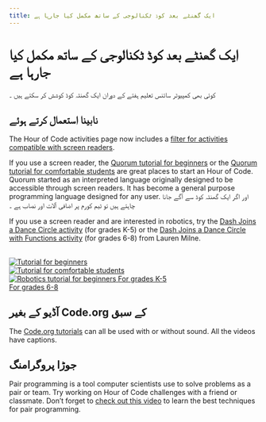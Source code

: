 ```yaml
---
title: ایک گھنٹے بعد کوڈ ٹکنالوجی کے ساتھ مکمل کیا جارہا ہے
---
```


<h1>ایک گھنٹے بعد کوڈ ٹکنالوجی کے ساتھ مکمل کیا جارہا ہے</h1>

<p>کوئی بھی کمپیوٹر سائنس تعلیم ہفتے کے دوران ایک گھنٹہ کوڈ کوشش کر سکتے ہیں ۔</p>

<h2>نابینا استعمال کرتے ہوئے</h2>

<p>The Hour of Code activities page now includes a <a href="https://hourofcode.com/us/learn?platform=screenreader" target="_blank">filter for activities compatible with screen readers</a>.</p>

<p>If you use a screen reader, the <a href="https://quorumlanguage.com/hourofcode/astro1.html" target="_blank">Quorum tutorial for beginners</a> or the <a href="https://quorumlanguage.com/hourofcode/part1.html" target="_blank">Quorum tutorial for comfortable students</a> are great places to start an Hour of Code. Quorum started as an interpreted language originally designed to be accessible through screen readers. It has become a general purpose programming language designed for any user. اور اگر ایک گھنٹہ کوڈ سے آگے جانا چاہتے ہیں تو ٹیم کورم پر اضافی آلات اور نصاب ہے ۔</p>

<p>If you use a screen reader and are interested in robotics, try the <a href="https://milnel2.github.io/blocks4alliOS/danceCircle1.html" target="_blank">Dash Joins a Dance Circle activity</a> (for grades K-5) or the <a href="https://milnel2.github.io/blocks4alliOS/danceCircle2.html" target="_blank">Dash Joins a Dance Circle with Functions activity</a> (for grades 6-8) from Lauren Milne.</p>

<br />

<div class="row">
    <div class="col-xs-4">
        <a href="https://quorumlanguage.com/hourofcode/astro1.html" target="_blank">
        <img src="https://code.org/images/fill-300x225/tutorials/hoc2017/quorum_astronomy.jpg" alt="Tutorial for beginners">
        </a>
    </div>
    <div class="col-xs-4">
        <a href="https://quorumlanguage.com/hourofcode/part1.html" target="_blank">
        <img src="https://code.org/images/fill-300x225/quorum.jpg" alt="Tutorial for comfortable students">
        </a>
    </div>
    <div class="col-xs-4">
        <a href="https://milnel2.github.io/blocks4alliOS/danceCircle1.html" target="_blank">
        <img src="https://code.org/images/fill-300x225//tutorials/hoc2021/milne_dash.jpg" alt="Robotics tutorial for beginners">
        </a>
        <a href="https://milnel2.github.io/blocks4alliOS/danceCircle1.html" target="_blank">For grades K-5</a>
        <br>
        <a href="https://milnel2.github.io/blocks4alliOS/danceCircle2.html" target="_blank">For grades 6-8</a>
    </div>
</div>

<div style="clear: both"></div>

<h2>آڈیو کے بغیر Code.org کے سبق</h2>

<p>The <a href="https://studio.code.org/courses" target="_blank">Code.org tutorials</a> can all be used with or without sound. All the videos have captions.</p>

<h2>جوڑا پروگرامنگ</h2>

<p>Pair programming is a tool computer scientists use to solve problems as a pair or team. Try working on Hour of Code challenges with a friend or classmate. Don’t forget to <a href="https://www.youtube.com/watch?v=vgkahOzFH2Q" target="_blank">check out this video</a> to learn the best techniques for pair programming.</p>
